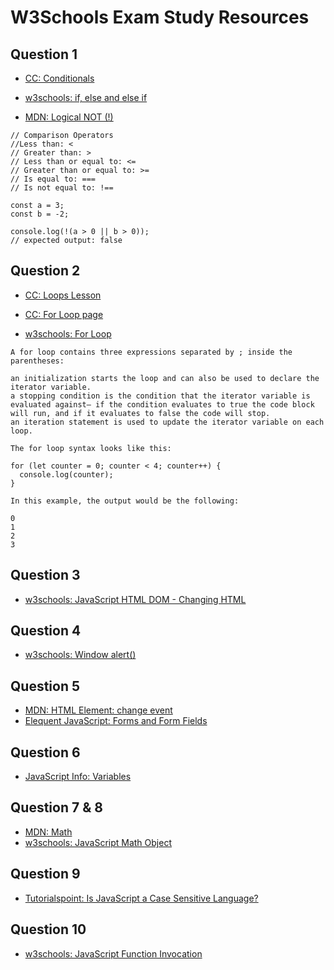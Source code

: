 # W3Schools Exam Study Resources

## Question 1

- [CC: Conditionals](https://www.codecademy.com/courses/introduction-to-javascript/lessons/control-flow/exercises/control-flow-intro)

- [w3schools: if, else and else if](https://www.w3schools.com/js/js_if_else.asp)

- [MDN: Logical NOT (!)](https://developer.mozilla.org/en-US/docs/Web/JavaScript/Reference/Operators/Logical_NOT)

```
// Comparison Operators
//Less than: <
// Greater than: >
// Less than or equal to: <=
// Greater than or equal to: >=
// Is equal to: ===
// Is not equal to: !==
```

```
const a = 3;
const b = -2;

console.log(!(a > 0 || b > 0));
// expected output: false
```

## Question 2

- [CC: Loops Lesson](https://www.codecademy.com/courses/introduction-to-javascript/lessons/loops/exercises/loops)

- [CC: For Loop page](https://www.codecademy.com/courses/introduction-to-javascript/lessons/loops/exercises/for-loop)

- [w3schools: For Loop](https://www.w3schools.com/js/js_loop_for.asp)

```
A for loop contains three expressions separated by ; inside the parentheses:

an initialization starts the loop and can also be used to declare the iterator variable.
a stopping condition is the condition that the iterator variable is evaluated against— if the condition evaluates to true the code block will run, and if it evaluates to false the code will stop.
an iteration statement is used to update the iterator variable on each loop.

The for loop syntax looks like this:

for (let counter = 0; counter < 4; counter++) {
  console.log(counter);
}

In this example, the output would be the following:

0
1
2
3
```

## Question 3

- [w3schools: JavaScript HTML DOM - Changing HTML](https://www.w3schools.com/js/js_htmldom_html.asp)

## Question 4

- [w3schools: Window alert()](https://www.w3schools.com/jsref/met_win_alert.asp)

## Question 5

- [MDN: HTML Element: change event](https://developer.mozilla.org/en-US/docs/Web/API/HTMLElement/change_event)
- [Elequent JavaScript: Forms and Form Fields](https://eloquentjavascript.net/2nd_edition/18_forms.html#:~:text=Whenever%20the%20value%20of%20a,fires%20a%20%22change%22%20event)

## Question 6

- [JavaScript Info: Variables](https://javascript.info/variables)

## Question 7 & 8

- [MDN: Math](https://developer.mozilla.org/en-US/docs/Web/JavaScript/Reference/Global_Objects/Math)
- [w3schools: JavaScript Math Object](https://www.w3schools.com/js/js_math.asp)

## Question 9

- [Tutorialspoint: Is JavaScript a Case Sensitive Language?](https://www.tutorialspoint.com/Is-JavaScript-a-case-sensitive-language)

## Question 10

- [w3schools: JavaScript Function Invocation](https://www.w3schools.com/js/js_function_invocation.asp)
